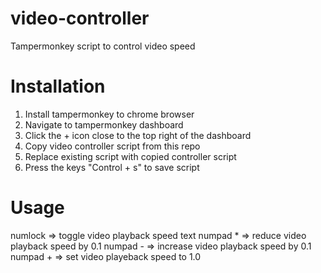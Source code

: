 # video-controller
Tampermonkey script to control video speed

# Installation
1) Install tampermonkey to chrome browser
2) Navigate to tampermonkey dashboard
3) Click the + icon close to the top right of the dashboard
4) Copy video controller script from this repo
5) Replace existing script with copied controller script
6) Press the keys "Control + s" to save script 

# Usage
numlock => toggle video playback speed text
numpad * => reduce video playback speed by 0.1
numpad - => increase video playback speed by 0.1
numpad + => set video playeback speed to 1.0
